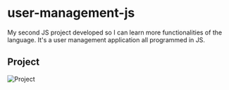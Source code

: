 # user-management-js
My second JS project developed so I can learn more functionalities of the language. It's a user management application all programmed in JS.

## Project
![Project](https://imgur.com/BGU1HEU.png)
